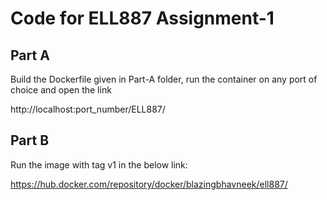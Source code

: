 # Code for ELL887 Assignment-1

## Part A
Build the Dockerfile given in Part-A folder, run the container on any port of choice and open the link 

http://localhost:port_number/ELL887/

## Part B
Run the image with tag v1 in the below link:

https://hub.docker.com/repository/docker/blazingbhavneek/ell887/